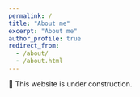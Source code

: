 ```yaml
---
permalink: /
title: "About me"
excerpt: "About me"
author_profile: true
redirect_from: 
  - /about/
  - /about.html
---
```


🤫 This website is under construction.